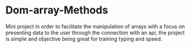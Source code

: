 
# Dom-array-Methods
Mini project in order to facilitate the manipulation of arrays with a focus on presenting data to the user through the connection with an api, the project is simple and objective being great for training typing and speed.
